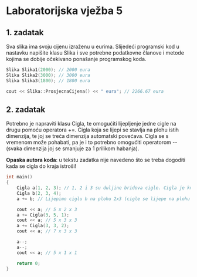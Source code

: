 ﻿# Laboratorijska vježba 5

## 1. zadatak

Sva slika ima svoju cijenu izraženu u eurima.
Slijedeći programski kod u nastavku napišite klasu Slika i sve potrebne podatkovne članove i metode kojima se dobije očekivano ponašanje programskog koda.

```cpp
Slika Slika1(2000); // 2000 eura
Slika Slika2(3000); // 3000 eura
Slika Slika3(1800); // 1800 eura

cout << Slika::ProsjecnaCijena() << " eura"; // 2266.67 eura
```

## 2. zadatak

Potrebno je napraviti klasu Cigla, te omogućiti lijepljenje jedne cigle na drugu pomoću operatora +=.
Cigla koja se lijepi se stavlja na plohu istih dimenzija, te joj se treća dimenzija automatski povećava.
Cigla se s vremenom može pohabati, pa je i to potrebno omogućiti operatorom -- (svaka dimenzija joj se smanjuje za 1 prilikom habanja).

**Opaska autora koda**: u tekstu zadatka nije navedeno što se treba dogoditi kada se cigla do kraja istroši!

```cpp
int main()
{
	Cigla a(1, 2, 3); // 1, 2 i 3 su duljine bridova cigle. Cigla je kvadar
	Cigla b(2, 3, 4);
	a += b; // Lijepimo ciglu b na plohu 2x3 (cigle se lijepe na plohu istih dimenzija), i dobivamo ukupno ciglu veličine 5x2x3

	cout << a; // 5 x 2 x 3
	a += Cigla(3, 5, 1);
	cout << a; // 5 x 3 x 3
	a += Cigla(3, 3, 2);
	cout << a; // 7 x 3 x 3

	a--;
	a--;
	cout << a; // 5 x 1 x 1

	return 0;
}
```